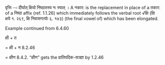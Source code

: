 




वृत्तिः --ः दीर्घात् क्षियो निष्‍ठातस्‍य नः स्‍यात् । A नकार: is the replacement in place of a तकार: of a निष्ठा affix (ref. 1.1.26) which immediately follows the verbal root √क्षि (क्षि क्षये १. २६९, क्षि निवासगत्योः ६. १४३) (the final vowel of) which has been elongated.


Example continued from 6.4.60


क्षी + त

= क्षी + न 8.2.46

= क्षीण 8.4.2. “क्षीण” gets the प्रातिपदिक-सञ्ज्ञा by 1.2.46

